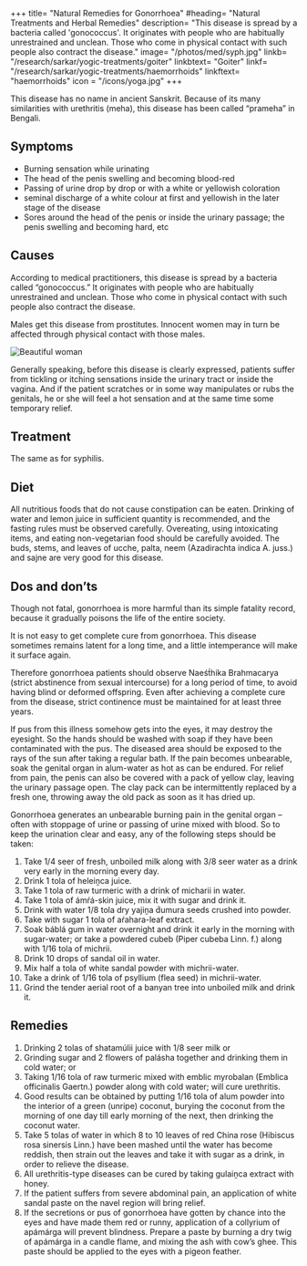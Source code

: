 +++
title= "Natural Remedies for Gonorrhoea"
#heading= "Natural Treatments and Herbal Remedies"
description= "This disease is spread by a bacteria called 'gonococcus'. It originates with people who are habitually unrestrained and unclean. Those who come in physical contact with such people also contract the disease."
image= "/photos/med/syph.jpg"
linkb= "/research/sarkar/yogic-treatments/goiter"
linkbtext= "Goiter"
linkf= "/research/sarkar/yogic-treatments/haemorrhoids"
linkftext= "haemorrhoids"
icon = "/icons/yoga.jpg"
+++


This disease has no name in ancient Sanskrit. Because of its many similarities with urethritis (meha), this disease has been called “prameha” in Bengali. 


## Symptoms

- Burning sensation while urinating
- The head of the penis swelling and becoming blood-red
- Passing of urine drop by drop or with a white or yellowish coloration
- seminal discharge of a white colour at first and yellowish in the later stage of the disease
- Sores around the head of the penis or inside the urinary passage; the penis swelling and becoming hard, etc


## Causes

According to medical practitioners, this disease is spread by a bacteria called “gonococcus.” It originates with people who are habitually unrestrained and unclean. Those who come in physical contact with such people also contract the disease.

Males get this disease from prostitutes. Innocent women may in turn be affected through physical contact with those males.

![Beautiful woman](/photos/med/syph.jpg)

Generally speaking, before this disease is clearly expressed, patients suffer from tickling or itching sensations inside the urinary tract or inside the vagina. And if the patient scratches or in some way manipulates or rubs the genitals, he or she will feel a hot sensation and at the same time some temporary relief.


## Treatment

The same as for syphilis.

## Diet

All nutritious foods that do not cause constipation can be eaten. Drinking of water and lemon juice in sufficient quantity is recommended, and the fasting rules must be observed carefully. Overeating, using intoxicating items, and eating non-vegetarian food should be carefully avoided. The buds, stems, and leaves of ucche, palta, neem (Azadirachta indica A. juss.) and sajne are very good for this disease.


## Dos and don’ts

Though not fatal, gonorrhoea is more harmful than its simple fatality record, because it gradually poisons the life of the entire society. 

It is not easy to get complete cure from gonorrhoea. This disease sometimes remains latent for a long time, and a little intemperance will make it surface again. 

Therefore gonorrhoea patients should observe Naeśt́hika Brahmacarya (strict abstinence from sexual intercourse) for a long period of time, to avoid having blind or deformed offspring. Even after achieving a complete cure from the disease, strict continence must be maintained for at least three years.

If pus from this illness somehow gets into the eyes, it may destroy the eyesight. So the hands should be washed with soap if they have been contaminated with the pus. The diseased area should be exposed to the rays of the sun after taking a regular bath. If the pain becomes unbearable, soak the genital organ in alum-water as hot as can be endured. For relief from pain, the penis can also be covered with a pack of yellow clay, leaving the urinary passage open. The clay pack can be intermittently replaced by a fresh one, throwing away the old pack as soon as it has dried up.

Gonorrhoea generates an unbearable burning pain in the genital organ – often with stoppage of urine or passing of urine mixed with blood. So to keep the urination clear and easy, any of the following steps should be taken:

1. Take 1/4 seer of fresh, unboiled milk along with 3/8 seer water as a drink very early in the morning every day.
2. Drink 1 tola of heleiṋca juice.
3. Take 1 tola of raw turmeric with a drink of micharii in water.
4. Take 1 tola of ámŕá-skin juice, mix it with sugar and drink it.
5. Drink with water 1/8 tola dry yajiṋa d́umura seeds crushed into powder.
6. Take with sugar 1 tola of aŕahara-leaf extract.
7. Soak báblá gum in water overnight and drink it early in the morning with sugar-water; or take a powdered cubeb (Piper cubeba Linn. f.) along with 1/16 tola of michrii.
8. Drink 10 drops of sandal oil in water.
9. Mix half a tola of white sandal powder with michrii-water.
10. Take a drink of 1/16 tola of psyllium (flea seed) in michrii-water.
11. Grind the tender aerial root of a banyan tree into unboiled milk and drink it.

## Remedies

1. Drinking 2 tolas of shatamúlii juice with 1/8 seer milk or
2. Grinding sugar and 2 flowers of palásha together and drinking them in cold water; or
3. Taking 1/16 tola of raw turmeric mixed with emblic myrobalan (Emblica officinalis Gaertn.) powder along with cold water; will cure urethritis.
4. Good results can be obtained by putting 1/16 tola of alum powder into the interior of a green (unripe) coconut, burying the coconut from the morning of one day till early morning of the next, then drinking the coconut water.
5. Take 5 tolas of water in which 8 to 10 leaves of red China rose (Hibiscus rosa sinersis Linn.) have been mashed until the water has become reddish, then strain out the leaves and take it with sugar as a drink, in order to relieve the disease.
6. All urethritis-type diseases can be cured by taking gulaiṋca extract with honey.
7. If the patient suffers from severe abdominal pain, an application of white sandal paste on the navel region will bring relief.
8. If the secretions or pus of gonorrhoea have gotten by chance into the eyes and have made them red or runny, application of a collyrium of apámárga will prevent blindness. Prepare a paste by burning a dry twig of apámárga in a candle flame, and mixing the ash with cow’s ghee. This paste should be applied to the eyes with a pigeon feather.